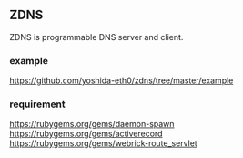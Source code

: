 ## ZDNS
ZDNS is programmable DNS server and client.  

### example
https://github.com/yoshida-eth0/zdns/tree/master/example  

### requirement
https://rubygems.org/gems/daemon-spawn  
https://rubygems.org/gems/activerecord  
https://rubygems.org/gems/webrick-route_servlet  
